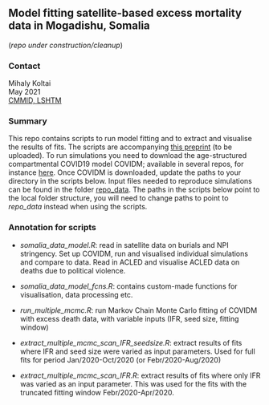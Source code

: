 ## Model fitting satellite-based excess mortality data in Mogadishu, Somalia

(*repo under construction/cleanup*)

### Contact

Mihaly Koltai  
May 2021  
[CMMID, LSHTM](https://www.lshtm.ac.uk/aboutus/people/koltai.mihaly)

### Summary

This repo contains scripts to run model fitting and to extract and visualise the results of fits. The scripts are accompanying [this preprint](https://www.medrxiv.org/) (to be uploaded).
To run simulations you need to download the age-structured compartmental COVID19 model COVIDM; available in several repos, for instance [here](https://github.com/nicholasdavies/newcovid/tree/master/covidm_for_fitting). Once COVIDM is downloaded, update the paths to your directory in the scripts below.
Input files needed to reproduce simulations can be found in the folder [repo_data](https://github.com/mbkoltai/covid_lmic_model/tree/master/repo_data). The paths in the scripts below point to the local folder structure, you will need to change paths to point to *repo_data* instead when using the scripts.

### Annotation for scripts

-  *somalia_data_model.R*: read in satellite data on burials and NPI stringency. Set up COVIDM, run and visualised individual simulations and compare to data. Read in ACLED and visualise ACLED data on deaths due to political violence. 

- *somalia_data_model_fcns.R*: contains custom-made functions for visualisation, data processing etc.

- *run_multiple_mcmc.R*: run Markov Chain Monte Carlo fitting of COVIDM with excess death data, with variable inputs (IFR, seed size, fitting window)

- *extract_multiple_mcmc_scan_IFR_seedsize.R*: extract results of fits where IFR and seed size were varied as input parameters. Used for full fits for period Jan/2020-Oct/2020 (or Febr/2020-Aug/2020)

- *extract_multiple_mcmc_scan_IFR.R*: extract results of fits where only IFR was varied as an input parameter. This was used for the fits with the truncated fitting window Febr/2020-Apr/2020.